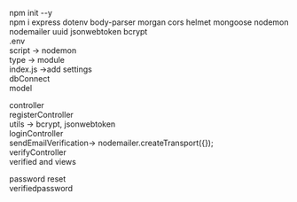 npm init --y<br/>
npm i express dotenv body-parser morgan cors helmet mongoose nodemon nodemailer uuid jsonwebtoken bcrypt <br/>
.env<br/>
script -> nodemon<br/>
type -> module<br/>
index.js ->add settings <br/>
dbConnect<br/>
model<br/>

controller <br/>
registerController <br/>
utils -> bcrypt, jsonwebtoken<br/>
loginController <br/>
sendEmailVerification-> nodemailer.createTransport({});<br/>
verifyController <br/> 
verified and views<br>

password reset<br/>
verifiedpassword